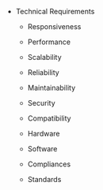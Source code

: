 - Technical Requirements

    - Responsiveness

    - Performance

    - Scalability

    - Reliability

    - Maintainability

    - Security

    - Compatibility

    - Hardware

    - Software

    - Compliances

    - Standards